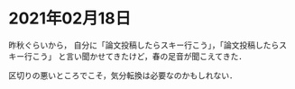 # 2021年02月18日 


昨秋ぐらいから，
自分に「論文投稿したらスキー行こう」，「論文投稿したらスキー行こう」
と言い聞かせてきたけど，春の足音が聞こえてきた．


区切りの悪いところでこそ，気分転換は必要なのかもしれない．

